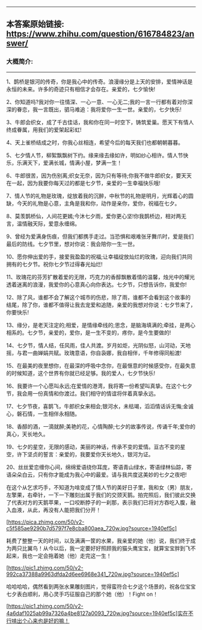 ----------------------------------------
## 本答案原始链接: https://www.zhihu.com/question/616784823/answer/
### 大概简介: 
----------------------------------------
1、鹊桥是银河的传奇，你是我心中的传奇。浪漫缘分是上天的安排，爱情神话是永恒的未来。许多的奇迹只有相信才会存在。亲爱的，七夕愉快!

2、你知道吗?我对你一往情深、一心一意、一心无二;我的一言一行都有着对你深深的眷恋，我一言既出，驷马难追：我将爱你一生一世。亲爱的，七夕快乐!

3、牛郎会织女，成了千古佳话，我和你在同一时空下，铸筑爱巢。愿天下有情人终成眷属，用我们的爱架起彩虹!

4、天上雀桥结成之时，你我心丝相连，希望今后的每天我们也都朝朝暮暮。

5、七夕情人节，柳絮飘飘树下约。缘来缘去缘如许，明如纱心相许。情人节快乐，乐满天下，爱满长城，情满小屋，梦满一生！

6、牛郎很苦，因为伤别离;织女无奈，因为只有等待;你我不做牛郎织女，要天天在一起，因为我要你每天过的都是七夕节，亲爱的一生幸福快乐哦!

7、情人节的礼物是玫瑰，绽放着我的沉醉，中秋节的礼物是明月，光辉着心的圆缺，今天的礼物是心意，主角是我和你，动作是亲你，爱你，祝福在七夕。

8、莫羡鹊桥仙，人间花更嫣;今沐七夕雨，爱你更心坚!你我鹊桥边，相对两无言，温情融天际，爱意永缠绵。

9、曾经为爱满身伤痕，但我们都携手走过。当恐惧和艰难张牙舞爪时，爱是我们最后的防线。七夕节里，想对你说：我会陪你一生一世。

10、愿你伸出爱的手，接爱我盈盈的祝福;让幸福绽放灿烂的玫瑰，迎向我们共同拥有的七夕节。祝你七夕节过得春光灿烂!

11、玫瑰花的芬芳扩散着爱的无限，巧克力的香醇飘散着情的温馨，烛光中的耀光透着迷离的浪漫，我爱你的心意真心向你表达。七夕节，只想告诉你，我爱你!

12、除了风，谁都不会了解这个城市的伤悲，除了雨，谁都不会看到这个故事的结尾，除了你，谁都不值得让我去宠爱和追随，亲爱的我想对你说：七夕节来了，你要快乐!

13、缘分，是老天注定的;相爱，是情缘牵线的;思念，是脑海填满的;牵挂，是两心相系的。七夕节，亲爱的，爱你，是一生不变的，疼你，是今生要做的!

14、七夕节，情人结，任风雨，佳人共渡。岁月如炬，光阴似怒，山河动，天地摇，与君一曲婵娟共赋。玫瑰意语，你自袅娜，我自相伴，千年修得同船渡!

15、在最美的夜里想你，在最深的呼吸中念你，在最惬意的时候感受你，在最失意的时候知道，这个世界有你就已经足够。我的爱人，七夕节快乐!

16、我要许一个心愿叫永远;在爱情的港湾，我将寄一份希望叫真挚。在这个七夕节，我会用一份真情和你渡过。我们相守的情谊将伴着真挚永远。

17、七夕节夜，喜鹊飞，牛郎织女来相会;银河水，未枯竭，滔滔情话诉无悔;金诚心，磐石情，一生相伴永相随。

18、香醇的酒，一滴就醉;美艳的花，心情陶醉;七夕的故事传说，传诵千年;爱你的真心，天长地久。

19、七夕的星空，无限的感动，美丽的神话，传承不变的爱情。亘古不变的星空，许下坚贞的誓言：亲爱的，我要爱你天长地久，银河为证。

20、丝丝爱恋缠你心间，绵绵爱语绕你耳庞，寄语青山绿水，寄语绿林仙踪，寄语朵朵白云，只有你才能成为我心中的最爱。请与我共度这美妙的七夕之夜吧!

在这个从乞求巧手，不知道为啥变成了情人节的美好日子里，我和女（男）朋友，左擎果，右牵针，一下一下雕刻出属于我们的交颈天鹅。拍完照后，我们彼此交换了代表对方的天鹅苹果，一口咬断脖子的一刹那，表示我们已将对方吞吃入腹，融入血液，从此，再没有人能把我们分开！

[https://pica.zhimg.com/50/v2-c5f585ae9290b7d5797f7e8cba800aea_720w.jpg?source=1940ef5c]

耗费了整整一天的时间，以及满满一筐的水果，我亲爱的她（他）说，我们终于成为两只比翼鸟！从今以后，我一定要好好照顾我的猫头鹰宝宝，就算宝宝胖到飞不起来，我也一定会拖着她（他）走完这一生！

[https://pic1.zhimg.com/50/v2-992ca37388a9963dfda2d6ee6968e341_720w.jpg?source=1940ef5c]

哈哈哈哈，偶然看到两张水果雕刻图片，觉得蛮符合七夕这个场景的，祝各位宝宝七夕表白顺利，用心灵手巧征服自己的那个她（他）！Fight on！

[https://pic1.zhimg.com/50/v2-4a6daf1025ab99a7326a4be8127a0093_720w.jpg?source=1940ef5c]实在不行啃出个心来也是好的嘛！

